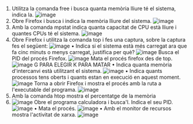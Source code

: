 1. Utilitza la comanda free i busca quanta memòria lliure té el sistema, indica la. 
![image](https://github.com/user-attachments/assets/576e1afc-ce1b-43eb-b91c-87d9ae7da8dd)
2. Obre Firefox i busca i indica la memòria lliure del sistema.
![image](https://github.com/user-attachments/assets/c1f31fd0-e005-49c0-83df-d1c1f496d3b4)
3. Amb la comanda mpstat indica quanta capacitat de CPU està lliure i  quantes CPUs té el sistema. 
![image](https://github.com/user-attachments/assets/49bcb51c-bf9a-4e64-9055-980cc41649dd)
4. Obre Firefox i utilitza la comanda top i fes una captura, sobre la captura fes  el següent: 
![image](https://github.com/user-attachments/assets/be4b5dd3-4e44-47d2-a970-ce1a2d3ab7ce)
• Indica si el sistema està més carregat ara que fa cinc minuts o menys  carregat, justifica per què? 
![image](https://github.com/user-attachments/assets/bc26bd5f-94b8-4669-90ce-77e5d3479709)
 Busca el PID del procés Firefox. 
![image](https://github.com/user-attachments/assets/2e090c16-4eb4-4f76-86e6-e5dfef7b9ae0)
Mata el procés firefox des de top. 
![image](https://github.com/user-attachments/assets/a0d3cad1-ced6-46a6-af61-85f82cfb8276)
G PARA ELEGIR K PARA MATAR
• Indica quanta memòria d'intercanvi està utilitzant el sistema.
![image](https://github.com/user-attachments/assets/03abad32-d4b6-4811-8d50-4dabdd7d536e)
• Indica quants processos tens oberts i quants estan en execució en  aquest moment.
![image](https://github.com/user-attachments/assets/b189840f-e1cd-4cd9-8ea4-1f68271b7209)
 Torna a obrir Firefox i mostra el procés amb la ruta a l'executable del  programa. 
![image](https://github.com/user-attachments/assets/c5b6c66a-bf58-4420-b2eb-f59b931ca1e9)
5. Amb la comanda htop mostra el percentatge de la memòria
6. ![image](https://github.com/user-attachments/assets/c7026aaa-ec1f-40d9-b853-322e711899f7)
 Obre el programa calculadora i busca'l.
Indica el seu PID. 
![image](https://github.com/user-attachments/assets/0bfa8660-1b9e-4d9e-b80d-b851715469ec)
• Mata el procés. 
![image](https://github.com/user-attachments/assets/f6d10384-dd23-400f-a436-914463663cbc)
• Amb el monitor de recursos mostra l'activitat de xarxa. 
![image](https://github.com/user-attachments/assets/6e20171a-b889-46c5-af43-04dad8594b0c)
